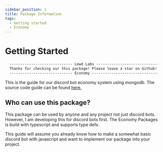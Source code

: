 ```yaml
---
sidebar_position: 1
title: Package Information
tags:
  - Getting started
  - Economy
---
```


# Getting Started

```css
  ----------------------------- Lewd Labs -----------------------------------
  Thanks for checking our this package! Please leave a star on Github!
  ----------------------------- Economy -------------------------------------
 ```


This is the guide for our discord bot economy system using mongodb. The source code guide can be found [here.](https://lewd-labs.github.io/Economy/)

## Who can use this package?

This package can be used by anyone and any project not just discord bots. However, I am developing this for discord bots first. The Economy Packages is build with typescript and supports type defs.

This guide will assume you already know how to make a somewhat basic discord bot with javascript and want to implement our package into your project.
